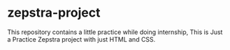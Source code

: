 # zepstra-project
This repository contains a little practice while doing internship,
This is Just a Practice Zepstra project with just HTML and CSS.
